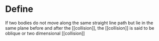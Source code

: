 # Define
If two bodies do not move along the same straight line path but lie in the same plane before and after the [[collision]], the [[collision]] is said to be oblique or two dimensional [[collision]]